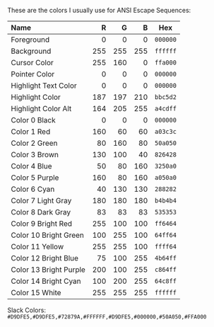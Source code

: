These are the colors I usually use for ANSI Escape Sequences:

Name                   | R   | G   | B   | Hex
:--------------------- | --: | --: | --: | ------
Foreground             |   0 |   0 |   0 | `000000`
Background             | 255 | 255 | 255 | `ffffff`
Cursor Color           | 255 | 160 |   0 | `ffa000`
Pointer Color          |   0 |   0 |   0 | `000000`
Highlight Text Color   |   0 |   0 |   0 | `000000`
Highlight Color        | 187 | 197 | 210 | `bbc5d2`
Highlight Color Alt    | 164 | 205 | 255 | `a4cdff`
Color 0  Black         |   0 |   0 |   0 | `000000`
Color 1  Red           | 160 |  60 |  60 | `a03c3c`
Color 2  Green         |  80 | 160 |  80 | `50a050`
Color 3  Brown         | 130 | 100 |  40 | `826428`
Color 4  Blue          |  50 |  80 | 160 | `3250a0`
Color 5  Purple        | 160 |  80 | 160 | `a050a0`
Color 6  Cyan          |  40 | 130 | 130 | `288282`
Color 7  Light Gray    | 180 | 180 | 180 | `b4b4b4`
Color 8  Dark Gray     |  83 |  83 |  83 | `535353`
Color 9  Bright Red    | 255 | 100 | 100 | `ff6464`
Color 10 Bright Green  | 100 | 255 | 100 | `64ff64`
Color 11 Yellow        | 255 | 255 | 100 | `ffff64`
Color 12 Bright Blue   |  75 | 100 | 255 | `4b64ff`
Color 13 Bright Purple | 200 | 100 | 255 | `c864ff`
Color 14 Bright Cyan   | 100 | 200 | 255 | `64c8ff`
Color 15 White         | 255 | 255 | 255 | `ffffff`

Slack Colors: `#D9DFE5,#D9DFE5,#72879A,#FFFFFF,#D9DFE5,#000000,#50A050,#FFA000`
